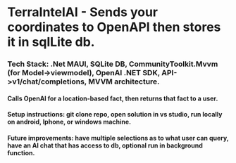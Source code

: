# TerraIntelAI - Sends your coordinates to OpenAPI then stores it in sqlLite db.

### Tech Stack: .Net MAUI, SQLite DB, CommunityToolkit.Mvvm (for Model->viewmodel), OpenAI .NET SDK, API->v1/chat/completions, MVVM architecture.

#### Calls OpenAI for a location-based fact, then returns that fact to a user.

#### Setup instructions: git clone repo, open solution in vs studio, run locally on android, Iphone, or windows machine. 

#### Future improvements: have multiple selections as to what user can query, have an AI chat that has access to db, optional run in background function.
